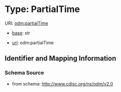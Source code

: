 # Type: PartialTime



URI: [odm:partialTime](http://www.cdisc.org/ns/odm/v2.0/partialTime)

* [base](https://w3id.org/linkml/base): str

* [uri](https://w3id.org/linkml/uri): odm:partialTime









## Identifier and Mapping Information







### Schema Source


* from schema: http://www.cdisc.org/ns/odm/v2.0



